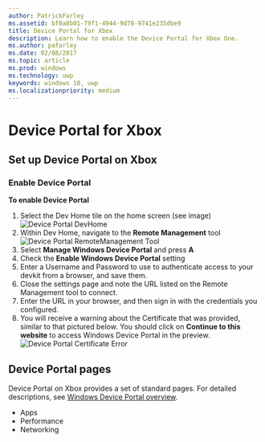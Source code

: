 ```yaml
---
author: PatrickFarley
ms.assetid: bf0a8b01-79f1-4944-9d78-9741e235dbe9
title: Device Portal for Xbox
description: Learn how to enable the Device Portal for Xbox One.
ms.author: pafarley
ms.date: 02/08/2017
ms.topic: article
ms.prod: windows
ms.technology: uwp
keywords: windows 10, uwp
ms.localizationpriority: medium
---
```

# Device Portal for Xbox


## Set up Device Portal on Xbox

### Enable Device Portal

**To enable Device Portal**

1. Select the Dev Home tile on the home screen (see image)  
![Device Portal DevHome](images/device-portal/xbox-dev-home-tile.png)
2. Within Dev Home, navigate to the **Remote Management** tool 
![Device Portal RemoteManagement Tool](images/device-portal/xbox-remote-management-tool.png)
3. Select **Manage Windows Device Portal** and press **A**
4. Check the **Enable Windows Device Portal** setting
5. Enter a Username and Password to use to authenticate access to your devkit from a browser, and save them.
6. Close the settings page and note the URL listed on the Remote Management tool to connect.
7. Enter the URL in your browser, and then sign in with the credentials you configured.
8. You will receive a warning about the Certificate that was provided, similar to that pictured below. You should click on **Continue to this website** to access Windows Device Portal in the preview.
![Device Portal Certificate Error](images/device-portal/xbox-certificate-error.png)

## Device Portal pages

Device Portal on Xbox provides a set of standard pages. For detailed descriptions, see [Windows Device Portal overview](device-portal.md).

- Apps
- Performance
- Networking
